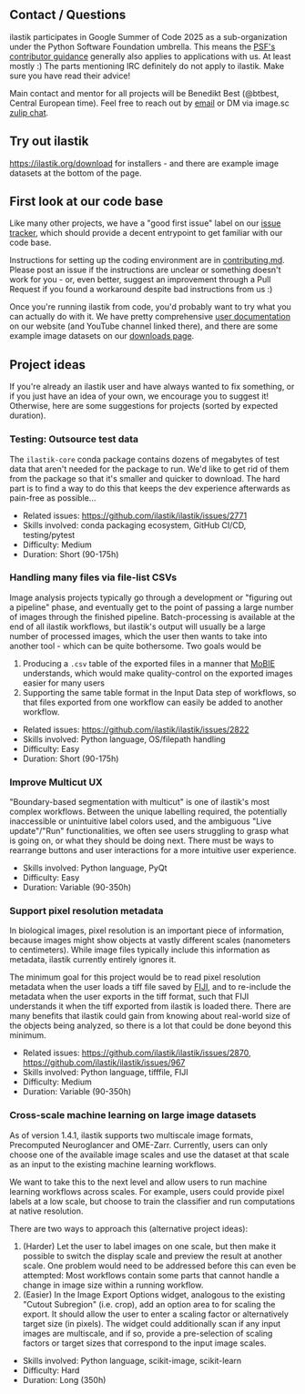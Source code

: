 ## Contact / Questions

ilastik participates in Google Summer of Code 2025 as a sub-organization under the Python Software Foundation umbrella. This means the [PSF's contributor guidance](https://python-gsoc.org/contributors.html) generally also applies to applications with us. At least mostly :) The parts mentioning IRC definitely do not apply to ilastik. Make sure you have read their advice!

Main contact and mentor for all projects will be Benedikt Best (@btbest, Central European time). Feel free to reach out by [email](mailto:team@ilastik.org) or DM via image.sc [zulip chat](https://imagesc.zulipchat.com/#user/614676).

## Try out ilastik

https://ilastik.org/download for installers - and there are example image datasets at the bottom of the page.

## First look at our code base

Like many other projects, we have a "good first issue" label on our [issue tracker](https://github.com/ilastik/ilastik/issues?q=is%3Aissue%20state%3Aopen%20label%3A%22good%20first%20issue%22), which should provide a decent entrypoint to get familiar with our code base.

Instructions for setting up the coding environment are in [contributing.md](https://github.com/ilastik/ilastik/blob/main/CONTRIBUTING.md).
Please post an issue if the instructions are unclear or something doesn't work for you - or, even better, suggest an improvement through a Pull Request if you found a workaround despite bad instructions from us :)

Once you're running ilastik from code, you'd probably want to try what you can actually do with it. We have pretty comprehensive [user documentation](https://www.ilastik.org/documentation/) on our website (and YouTube channel linked there), and there are some example image datasets on our [downloads page](https://www.ilastik.org/download).

## Project ideas

If you're already an ilastik user and have always wanted to fix something, or if you just have an idea of your own, we encourage you to suggest it! Otherwise, here are some suggestions for projects (sorted by expected duration).

### Testing: Outsource test data

The `ilastik-core` conda package contains dozens of megabytes of test data that aren't needed for the package to run.
We'd like to get rid of them from the package so that it's smaller and quicker to download.
The hard part is to find a way to do this that keeps the dev experience afterwards as pain-free as possible...

* Related issues: https://github.com/ilastik/ilastik/issues/2771
* Skills involved: conda packaging ecosystem, GitHub CI/CD, testing/pytest
* Difficulty: Medium
* Duration: Short (90-175h)

### Handling many files via file-list CSVs

Image analysis projects typically go through a development or "figuring out a pipeline" phase, and eventually get to the point of passing a large number of images through the finished pipeline.
Batch-processing is available at the end of all ilastik workflows, but ilastik's output will usually be a large number of processed images, which the user then wants to take into another tool - which can be quite bothersome.
Two goals would be 

1. Producing a `.csv` table of the exported files in a manner that [MoBIE](https://mobie.github.io/) understands, which would make quality-control on the exported images easier for many users
2. Supporting the same table format in the Input Data step of workflows, so that files exported from one workflow can easily be added to another workflow.

* Related issues: https://github.com/ilastik/ilastik/issues/2822
* Skills involved: Python language, OS/filepath handling
* Difficulty: Easy
* Duration: Short (90-175h)

### Improve Multicut UX

"Boundary-based segmentation with multicut" is one of ilastik's most complex workflows.
Between the unique labelling required, the potentially inaccessible or unintuitive label colors used, and the ambiguous "Live update"/"Run" functionalities, we often see users struggling to grasp what is going on, or what they should be doing next.
There must be ways to rearrange buttons and user interactions for a more intuitive user experience.

* Skills involved: Python language, PyQt
* Difficulty: Easy
* Duration: Variable (90-350h)

### Support pixel resolution metadata

In biological images, pixel resolution is an important piece of information, because images might show objects at vastly different scales (nanometers to centimeters).
While image files typically include this information as metadata, ilastik currently entirely ignores it.

The minimum goal for this project would be to read pixel resolution metadata when the user loads a tiff file saved by [FIJI](https://fiji.sc/), and to re-include the metadata when the user exports in the tiff format, such that FIJI understands it when the tiff exported from ilastik is loaded there.
There are many benefits that ilastik could gain from knowing about real-world size of the objects being analyzed, so there is a lot that could be done beyond this minimum.

* Related issues: https://github.com/ilastik/ilastik/issues/2870, https://github.com/ilastik/ilastik/issues/967
* Skills involved: Python language, tifffile, FIJI
* Difficulty: Medium
* Duration: Variable (90-350h)

### Cross-scale machine learning on large image datasets

As of version 1.4.1, ilastik supports two multiscale image formats, Precomputed Neuroglancer and OME-Zarr.
Currently, users can only choose one of the available image scales and use the dataset at that scale as an input to the existing machine learning workflows.

We want to take this to the next level and allow users to run machine learning workflows across scales.
For example, users could provide pixel labels at a low scale, but choose to train the classifier and run computations at native resolution.

There are two ways to approach this (alternative project ideas):

1. (Harder) Let the user to label images on one scale, but then make it possible to switch the display scale and preview the result at another scale. One problem would need to be addressed before this can even be attempted: Most workflows contain some parts that cannot handle a change in image size within a running workflow.
2. (Easier) In the Image Export Options widget, analogous to the existing "Cutout Subregion" (i.e. crop), add an option area to for scaling the export. It should allow the user to enter a scaling factor or alternatively target size (in pixels). The widget could additionally scan if any input images are multiscale, and if so, provide a pre-selection of scaling factors or target sizes that correspond to the input image scales.

* Skills involved: Python language, scikit-image, scikit-learn
* Difficulty: Hard
* Duration: Long (350h)
